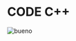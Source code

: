 # CODE C++

![bueno](https://user-images.githubusercontent.com/92184167/180650034-03014722-ac47-4ceb-8dc6-a131e780abe4.jpg)
